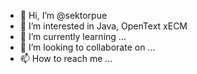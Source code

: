- 👋 Hi, I’m @sektorpue
- 👀 I’m interested in Java, OpenText xECM
- 🌱 I’m currently learning ...
- 💞️ I’m looking to collaborate on ...
- 📫 How to reach me ...

<!---
sektorpue/sektorpue is a ✨ special ✨ repository because its `README.md` (this file) appears on your GitHub profile.
You can click the Preview link to take a look at your changes.
--->
